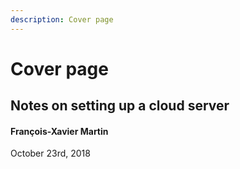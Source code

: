 ```yaml
---
description: Cover page
---
```


# Cover page

## Notes on setting up a cloud server

#### François-Xavier Martin

October 23rd, 2018

